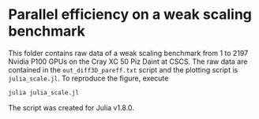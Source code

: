 # Parallel efficiency on a weak scaling benchmark

This folder contains raw data of a weak scaling benchmark from 1 to 2197
Nvidia P100 GPUs on the Cray XC 50 Piz Daint at CSCS. The raw data are
contained in the `out_diff3D_pareff.txt` script and the plotting script
is `julia_scale.jl`. To reproduce the figure, execute
```bash
julia julia_scale.jl
```

The script was created for Julia v1.8.0.
